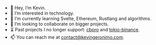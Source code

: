 - 👋 Hey, I’m Kevin.
- 👀 I’m interested in technology.
- 🌱 I’m currently learning Svelte, Ethereum, Rustlang and algorithms.
- 💞️ I’m looking to collaborate on bigger projects.
- ⏳ Past projects I no longer support: [cbpro](https://crates.io/crates/cbpro) and [tokio-binance](https://crates.io/crates/tokio-binance).
- 📫 You can reach me at contact@kevingeronimo.com.


<!---
kevingeronimo/kevingeronimo is a ✨ special ✨ repository because its `README.md` (this file) appears on your GitHub profile.
You can click the Preview link to take a look at your changes.
--->
